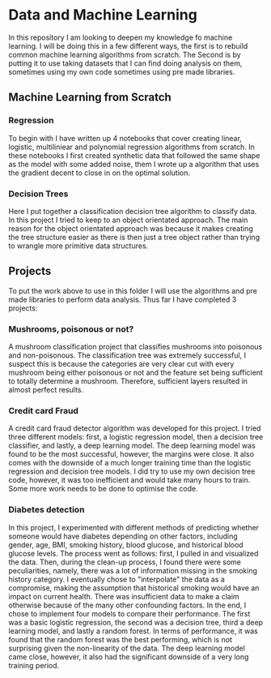 # Data and Machine Learning

In this repository I am looking to deepen my knowledge fo machine learning. I will be doing this in a few different ways, the first is to rebuild common machine learning algorithms from scratch. The Second is by putting it to use taking datasets that I can find doing analysis on them, sometimes using my own code sometimes using pre made libraries.

## Machine Learning from Scratch

### Regression
To begin with I have written up 4 notebooks that cover creating linear, logistic, multiliniear and polynomial regression algorithms from scratch. In these notebooks I first created synthetic data that followed the same shape as the model with some added noise, them I wrote up a algorithm that uses the gradient decent to close in on the optimal solution.

### Decision Trees 
Here I put together a classification decision tree algorithm to classify data. In this project I tried to keep to an object orientated approach. The main reason for the object orientated approach was because it makes creating the tree structure easier as there is then just a tree object rather than trying to wrangle more primitive data structures. 

## Projects

To put the work above to use in this folder I will use the algorithms and pre made libraries to perform data analysis. Thus far I have completed 3 projects:

### Mushrooms, poisonous or not?

A mushroom classification project that classifies mushrooms into poisonous and non-poisonous. The classification tree was extremely successful, I suspect this is because the categories are very clear cut with every mushroom being either poisonous or not and the feature set being sufficient to totally determine a mushroom. Therefore, sufficient layers resulted in almost perfect results.

### Credit card Fraud

A credit card fraud detector algorithm was developed for this project. I tried three different models: first, a logistic regression model, then a decision tree classifier, and lastly, a deep learning model. The deep learning model was found to be the most successful, however, the margins were close. It also comes with the downside of a much longer training time than the logistic regression and decision tree models. I did try to use my own decision tree code, however, it was too inefficient and would take many hours to train. Some more work needs to be done to optimise the code.

### Diabetes detection

In this project, I experimented with different methods of predicting whether someone would have diabetes depending on other factors, including gender, age, BMI, smoking history, blood glucose, and historical blood glucose levels. The process went as follows: first, I pulled in and visualized the data. Then, during the clean-up process, I found there were some peculiarities, namely, there was a lot of information missing in the smoking history category. I eventually chose to "interpolate" the data as a compromise, making the assumption that historical smoking would have an impact on current health. There was insufficient data to make a claim otherwise because of the many other confounding factors. In the end, I chose to implement four models to compare their performance. The first was a basic logistic regression, the second was a decision tree, third a deep learning model, and lastly a random forest. In terms of performance, it was found that the random forest was the best performing, which is not surprising given the non-linearity of the data. The deep learning model came close, however, it also had the significant downside of a very long training period.
